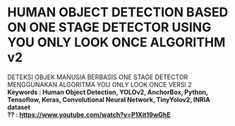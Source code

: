 # HUMAN OBJECT DETECTION BASED ON ONE STAGE DETECTOR USING YOU ONLY LOOK ONCE ALGORITHM v2
DETEKSI OBJEK MANUSIA BERBASIS ONE STAGE DETECTOR MENGGUNAKAN ALGORITMA YOU ONLY LOOK ONCE VERSI 2
<b><br>Keywords : Human Object Detection, YOLOv2, AnchorBox, Python, Tensoflow, Keras, Convolutional Neural Network, TinyYolov2, INRIA dataset
<br>?? : https://www.youtube.com/watch?v=P1Xit19wGhE
